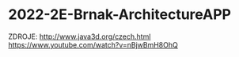 # 2022-2E-Brnak-ArchitectureAPP

ZDROJE:
http://www.java3d.org/czech.html
https://www.youtube.com/watch?v=nBjwBmH8OhQ

